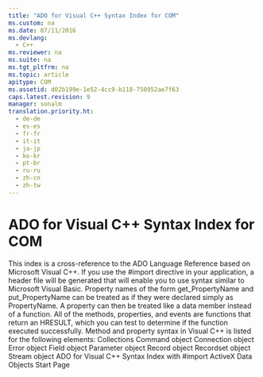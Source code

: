 ```yaml
---
title: "ADO for Visual C++ Syntax Index for COM"
ms.custom: na
ms.date: 07/11/2016
ms.devlang: 
  - C++
ms.reviewer: na
ms.suite: na
ms.tgt_pltfrm: na
ms.topic: article
apitype: COM
ms.assetid: d02b199e-1e52-4cc9-b118-750952ae7f63
caps.latest.revision: 9
manager: sonalm
translation.priority.ht: 
  - de-de
  - es-es
  - fr-fr
  - it-it
  - ja-jp
  - ko-kr
  - pt-br
  - ru-ru
  - zh-cn
  - zh-tw
---
```

# ADO for Visual C++ Syntax Index for COM
<?xml version="1.0" encoding="utf-8"?>
<developerReferenceWithoutSyntaxDocument xmlns="http://ddue.schemas.microsoft.com/authoring/2003/5" xmlns:xlink="http://www.w3.org/1999/xlink" xmlns:xsi="http://www.w3.org/2001/XMLSchema-instance" xsi:schemaLocation="http://ddue.schemas.microsoft.com/authoring/2003/5 http://dduestorage.blob.core.windows.net/ddueschema/developer.xsd">
  <introduction>
    <para>This index is a cross-reference to the ADO Language Reference based on Microsoft Visual C++.</para>
    <para>If you use the <legacyBold>#import</legacyBold> directive in your application, a header file will be generated that will enable you to use syntax similar to Microsoft Visual Basic. Property names of the form <legacyBold>get_</legacyBold><legacyItalic>PropertyName</legacyItalic> and <legacyBold>put_</legacyBold><legacyItalic>PropertyName</legacyItalic> can be treated as if they were declared simply as <legacyItalic>PropertyName</legacyItalic>. A property can then be treated like a data member instead of a function.</para>
    <para>All of the methods, properties, and events are functions that return an <legacyBold>HRESULT</legacyBold>, which you can test to determine if the function executed successfully.</para>
    <para>Method and property syntax in Visual C++ is listed for the following elements:  </para>
    <list class="bullet">
      <listItem>
        <para>             <legacyLink xlink:href="6a0109a0-f2d9-4f7c-8e1e-42763f9acaea">Collections</legacyLink>           </para>
      </listItem>
      <listItem>
        <para>             <legacyLink xlink:href="cf12cbd1-25f7-4bb5-aa94-0fe823b3b6d6">Command object</legacyLink>           </para>
      </listItem>
      <listItem>
        <para>             <legacyLink xlink:href="cb5e1e15-c5b4-44ab-892f-bf1ae601d0a5">Connection object</legacyLink>           </para>
      </listItem>
      <listItem>
        <para>             <legacyLink xlink:href="1c3fafe1-8bcc-4c04-b8d1-f5ffebac00dd">Error object</legacyLink>           </para>
      </listItem>
      <listItem>
        <para>             <legacyLink xlink:href="04631b08-3937-440b-ac09-cd166f239908">Field object</legacyLink>           </para>
      </listItem>
      <listItem>
        <para>             <legacyLink xlink:href="74801dc1-cf0f-4a6e-960b-5990fe55e30d">Parameter object</legacyLink>           </para>
      </listItem>
      <listItem>
        <para>             <legacyLink xlink:href="c4ce8532-a4d8-4f74-9488-9389b6695958">Record object</legacyLink>           </para>
      </listItem>
      <listItem>
        <para>             <legacyLink xlink:href="affc847c-a533-4c8a-bdff-3682fdb5df5f">Recordset object</legacyLink>           </para>
      </listItem>
      <listItem>
        <para>             <legacyLink xlink:href="dddcceef-9296-4fb3-8eca-94b17d0148de">Stream object</legacyLink>           </para>
      </listItem>
    </list>
  </introduction>
  <relatedTopics>
<link xlink:href="5930ccd2-5bab-448a-b0bf-773b8a83e87c">ADO for Visual C++ Syntax Index with #import</link>
<link xlink:href="2fa6237b-44b8-4b6c-9952-5acd80a54e20">ActiveX Data Objects Start Page</link>
</relatedTopics>
</developerReferenceWithoutSyntaxDocument>